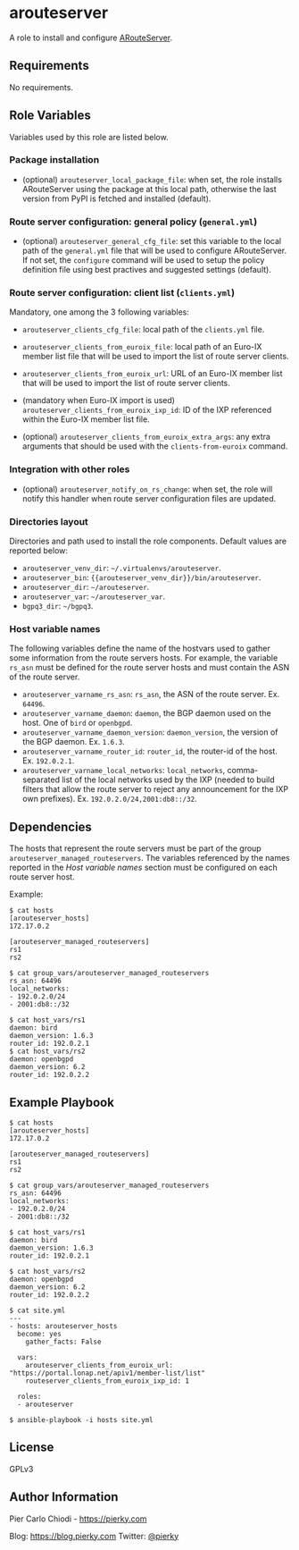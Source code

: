 # arouteserver

A role to install and configure [ARouteServer](https://github.com/pierky/arouteserver).

## Requirements

No requirements.

## Role Variables

Variables used by this role are listed below.

### Package installation

* (optional) `arouteserver_local_package_file`: when set, the role installs ARouteServer using the package at this local path, otherwise the last version from PyPI is fetched and installed (default).

### Route server configuration: general policy (`general.yml`)

* (optional) `arouteserver_general_cfg_file`: set this variable to the local path of the `general.yml` file that will be used to configure ARouteServer. If not set, the `configure` command will be used to setup the policy definition file using best practives and suggested settings (default).

### Route server configuration: client list (`clients.yml`)

Mandatory, one among the 3 following variables:

* `arouteserver_clients_cfg_file`: local path of the `clients.yml` file.
* `arouteserver_clients_from_euroix_file`: local path of an Euro-IX member list file that will be used to import the list of route server clients.
* `arouteserver_clients_from_euroix_url`: URL of an Euro-IX member list that will be used to import the list of route server clients.

* (mandatory when Euro-IX import is used) `arouteserver_clients_from_euroix_ixp_id`: ID of the IXP referenced within the Euro-IX member list file.

* (optional) `arouteserver_clients_from_euroix_extra_args`: any extra arguments that should be used with the `clients-from-euroix` command.

### Integration with other roles

* (optional) `arouteserver_notify_on_rs_change`: when set, the role will notify this handler when route server configuration files are updated.

### Directories layout

Directories and path used to install the role components. Default values are reported below:

* `arouteserver_venv_dir`: `~/.virtualenvs/arouteserver`.
* `arouteserver_bin`: `{{arouteserver_venv_dir}}/bin/arouteserver`.
* `arouteserver_dir`: `~/arouteserver`.
* `arouteserver_var`: `~/arouteserver_var`.
* `bgpq3_dir`: `~/bgpq3`.

### Host variable names

The following variables define the name of the hostvars used to gather some information from the route servers hosts.
For example, the variable `rs_asn` must be defined for the route server hosts and must contain the ASN of the route server.

* `arouteserver_varname_rs_asn`: `rs_asn`, the ASN of the route server. Ex. `64496`.
* `arouteserver_varname_daemon`: `daemon`, the BGP daemon used on the host. One of `bird` or `openbgpd`.
* `arouteserver_varname_daemon_version`: `daemon_version`, the version of the BGP daemon. Ex. `1.6.3`.
* `arouteserver_varname_router_id`: `router_id`, the router-id of the host. Ex. `192.0.2.1`.
* `arouteserver_varname_local_networks`: `local_networks`, comma-separated list of the local networks used by the IXP (needed to build filters that allow the route server to reject any announcement for the IXP own prefixes). Ex. `192.0.2.0/24,2001:db8::/32`.

## Dependencies

The hosts that represent the route servers must be part of the group `arouteserver_managed_routeservers`.
The variables referenced by the names reported in the *Host variable names* section must be configured on each route server host.

Example:

```
$ cat hosts 
[arouteserver_hosts]
172.17.0.2

[arouteserver_managed_routeservers]
rs1
rs2

$ cat group_vars/arouteserver_managed_routeservers
rs_asn: 64496
local_networks:
- 192.0.2.0/24
- 2001:db8::/32

$ cat host_vars/rs1 
daemon: bird
daemon_version: 1.6.3
router_id: 192.0.2.1
$ cat host_vars/rs2
daemon: openbgpd
daemon_version: 6.2
router_id: 192.0.2.2
```

## Example Playbook

```
$ cat hosts 
[arouteserver_hosts]
172.17.0.2

[arouteserver_managed_routeservers]
rs1
rs2
```

```
$ cat group_vars/arouteserver_managed_routeservers
rs_asn: 64496
local_networks:
- 192.0.2.0/24
- 2001:db8::/32
```

```
$ cat host_vars/rs1 
daemon: bird
daemon_version: 1.6.3
router_id: 192.0.2.1
```

```
$ cat host_vars/rs2
daemon: openbgpd
daemon_version: 6.2
router_id: 192.0.2.2
```

```
$ cat site.yml
---
- hosts: arouteserver_hosts
  become: yes
    gather_facts: False

  vars:
    arouteserver_clients_from_euroix_url: "https://portal.lonap.net/apiv1/member-list/list"
    routeserver_clients_from_euroix_ixp_id: 1

  roles:
  - arouteserver
```

```
$ ansible-playbook -i hosts site.yml
```

## License

GPLv3

## Author Information

Pier Carlo Chiodi - https://pierky.com

Blog: https://blog.pierky.com Twitter: [@pierky](https://twitter.com/pierky)
